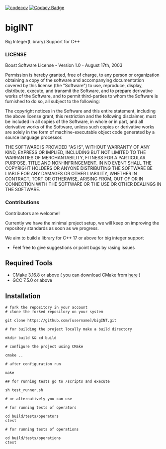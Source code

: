 [![codecov](https://codecov.io/gh/ayaankhan98/bigINT/branch/main/graph/badge.svg)](https://codecov.io/gh/ayaankhan98/bigINT)
[![Codacy Badge](https://app.codacy.com/project/badge/Grade/ef219f076b1a4fb184fba0108c3ea3c5)](https://www.codacy.com/gh/ayaankhan98/bigINT/dashboard?utm_source=github.com&amp;utm_medium=referral&amp;utm_content=ayaankhan98/bigINT&amp;utm_campaign=Badge_Grade)
# bigINT
Big Integer(Library) Support for C++

### LICENSE
Boost Software License - Version 1.0 - August 17th, 2003

Permission is hereby granted, free of charge, to any person or organization
obtaining a copy of the software and accompanying documentation covered by
this license (the "Software") to use, reproduce, display, distribute,
execute, and transmit the Software, and to prepare derivative works of the
Software, and to permit third-parties to whom the Software is furnished to
do so, all subject to the following:

The copyright notices in the Software and this entire statement, including
the above license grant, this restriction and the following disclaimer,
must be included in all copies of the Software, in whole or in part, and
all derivative works of the Software, unless such copies or derivative
works are solely in the form of machine-executable object code generated by
a source language processor.

THE SOFTWARE IS PROVIDED "AS IS", WITHOUT WARRANTY OF ANY KIND, EXPRESS OR
IMPLIED, INCLUDING BUT NOT LIMITED TO THE WARRANTIES OF MERCHANTABILITY,
FITNESS FOR A PARTICULAR PURPOSE, TITLE AND NON-INFRINGEMENT. IN NO EVENT
SHALL THE COPYRIGHT HOLDERS OR ANYONE DISTRIBUTING THE SOFTWARE BE LIABLE
FOR ANY DAMAGES OR OTHER LIABILITY, WHETHER IN CONTRACT, TORT OR OTHERWISE,
ARISING FROM, OUT OF OR IN CONNECTION WITH THE SOFTWARE OR THE USE OR OTHER
DEALINGS IN THE SOFTWARE.


### Contributions

Contributors are welcome!

Currently we have the minimal project setup, we will keep on improving the repository standards as soon as we progress.

We aim to build a library for C++ 17 or above for big integer support

- Feel free to give suggestions or point bugs by rasing issues

## Required Tools
- CMake 3.16.8 or above
( you can download CMake from [here](https://cmake.org/download/) )
- GCC 7.5.0 or above

## Installation

```
# fork the repository in your account
# clone the forked repository on your system

git clone https://github.com/[username]/bigINT.git

# for building the project locally make a build directory

mkdir build && cd build

# configure the project using CMake

cmake ..

# after configuration run

make

## for running tests go to /scripts and execute

sh test_runner.sh

# or alternatively you can use

# for running tests of operators

cd build/tests/operators
ctest

# for running tests of operations

cd build/tests/operations
ctest
```